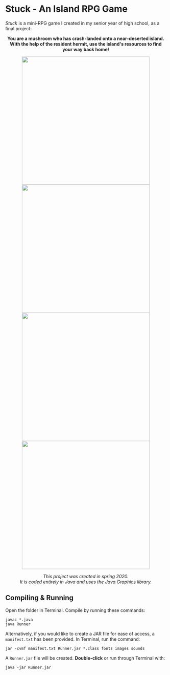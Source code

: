 # Stuck - An Island RPG Game

*Stuck* is a mini-RPG game I created in my senior year of high school, as a final project:  

 **<p align="center"> You are a mushroom who has crash-landed onto a near-deserted island.  
 With the help of the resident hermit, use the island's resources to find your way back home!** </p>  

<p align="center"> <img src="http://g.recordit.co/radkGD4eJF.gif" width="400"> <img src="http://g.recordit.co/w1DzTyxLst.gif" width="400"> 
<img src="http://g.recordit.co/3ppfMhsS0n.gif" width="400"> <img src="http://g.recordit.co/t4bFPEMftB.gif" width="400">  </p>
                        
*<p align="center"> This project was created in spring 2020.   
  It is coded entirely in Java and uses the Java Graphics library.* </p>

## Compiling & Running
Open the folder in Terminal. Compile by running these commands:
```
javac *.java
java Runner
```
Alternatively, if you would like to create a JAR file for ease of access, a `manifest.txt` has been provided. In Terminal, run the command:
```
jar -cvmf manifest.txt Runner.jar *.class fonts images sounds
```
A `Runner.jar` file will be created. **Double-click** or run through Terminal with: 
```
java -jar Runner.jar
```
